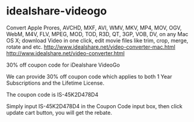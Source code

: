 idealshare-videogo
==================

Convert Apple Prores, AVCHD, MXF, AVI, WMV, MKV, MP4, MOV, OGV, WebM, M4V, FLV, MPEG, MOD, TOD, R3D, QT, 3GP, VOB, DV, on any Mac OS X; download Video in one click, edit movie files like trim, crop, merge, rotate and etc. 
http://www.idealshare.net/video-converter-mac.html
http://www.idealshare.net/video-converter.html

30% off coupon code for iDealshare VideoGo

We can provide 30% off coupon code which applies to both 1 Year Subscriptions and the Lifetime License.

The coupon code is IS-45K2D478D4 

Simply input IS-45K2D478D4 in the Coupon Code input box, then click update cart button, you will get the rebate. 
